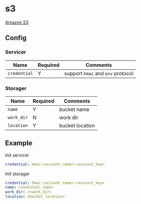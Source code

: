 # s3

[Amazon S3](https://aws.amazon.com/s3/)

## Config

### Servicer

| Name         | Required | Comments                          |
| ------------ | -------- | --------------------------------- |
| `credential` | Y        | support `hmac` and `env` protocol |

### Storager

| Name       | Required | Comments        |
| ---------- | -------- | --------------- |
| `name`     | Y        | bucket name     |
| `work_dir` | N        | work dir        |
| `location` | Y        | bucket location |

## Example

Init servicer

```yaml
credential: hmac:<account_name>:<account_key>
```

Init storager

```yaml
credential: hmac:<account_name>:<account_key>
name: <container_name>
work_dir: /<work_dir>
location: <bucket_location>
```

